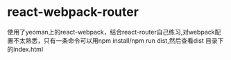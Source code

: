 # react-webpack-router
使用了yeoman上的react-webpack，结合react-router自己练习,对webpack配置不太熟悉，只有一条命令可以用npm install/npm run dist,然后查看dist 目录下的index.html
